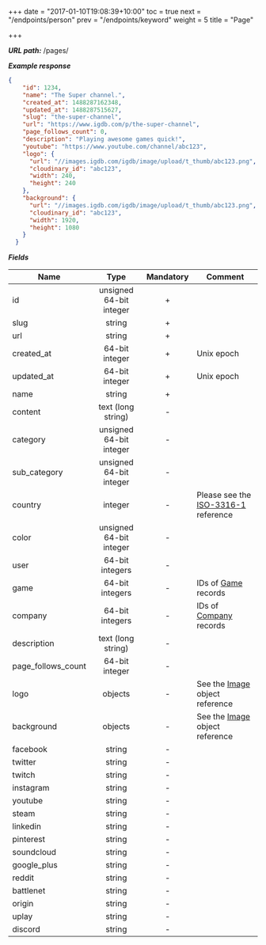 +++
date = "2017-01-10T19:08:39+10:00"
toc = true
next = "/endpoints/person"
prev = "/endpoints/keyword"
weight = 5
title = "Page"

+++

***URL path:*** /pages/

***Example response***

```json
{
    "id": 1234,
    "name": "The Super channel.",
    "created_at": 1488287162348,
    "updated_at": 1488287515627,
    "slug": "the-super-channel",
    "url": "https://www.igdb.com/p/the-super-channel",
    "page_follows_count": 0,
    "description": "Playing awesome games quick!",
    "youtube": "https://www.youtube.com/channel/abc123",
    "logo": {
      "url": "//images.igdb.com/igdb/image/upload/t_thumb/abc123.png",
      "cloudinary_id": "abc123",
      "width": 240,
      "height": 240
    },
    "background": {
      "url": "//images.igdb.com/igdb/image/upload/t_thumb/abc123.png",
      "cloudinary_id": "abc123",
      "width": 1920,
      "height": 1080
    }
  }
```

***Fields***

| Name                | Type                              | Mandatory | Comment |
| ------------------- |:---------------------------------:|:---------:| ------- |
| id                  | unsigned 64-bit integer           |     +     ||
| slug                | string                            |     +     ||
| url                 | string                            |     +     ||
| created_at          | 64-bit integer                    |     +     | Unix epoch |
| updated_at          | 64-bit integer                    |     +     | Unix epoch |
| name                | string                            |     +     ||
| content             | text (long string)                |     -     ||
| category            | unsigned 64-bit integer           |     -     ||
| sub_category        | unsigned 64-bit integer           |     -     ||
| country             | integer                           |     -     | Please see the [ISO-3316-1](https://en.wikipedia.org/wiki/ISO_3166-1_numeric) reference |
| color               | unsigned 64-bit integer           |     -     ||
| user                | 64-bit integers                   |     -     ||
| game                | 64-bit integers                   |     -     | IDs of [Game](../company) records |
| company             | 64-bit integers                   |     -     | IDs of [Company](../company) records |
| description         | text (long string)                |     -     ||
| page_follows_count  | 64-bit integer                    |     -     ||
| logo                | objects                           |     -     | See the [Image](../../misc-objects/image) object reference |
| background          | objects                           |     -     | See the [Image](../../misc-objects/image) object reference |
| facebook            | string                            |     -     ||
| twitter             | string                            |     -     ||
| twitch              | string                            |     -     ||
| instagram           | string                            |     -     ||
| youtube             | string                            |     -     ||
| steam               | string                            |     -     ||
| linkedin            | string                            |     -     ||
| pinterest           | string                            |     -     ||
| soundcloud          | string                            |     -     ||
| google_plus         | string                            |     -     ||
| reddit              | string                            |     -     ||
| battlenet           | string                            |     -     ||
| origin              | string                            |     -     ||
| uplay               | string                            |     -     ||
| discord             | string                            |     -     ||
